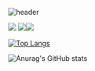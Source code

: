 ![header](https://capsule-render.vercel.app/api?type=wave&color=auto&height=300&section=header&text=capsule%20render&fontSize=90)


<img src="https://img.shields.io/badge/Swift-F05138?style=for-the-badge&logo=Swift&logoColor=white"> <img src="https://img.shields.io/badge/SwiftUI-F05138?style=for-the-badge&logo=Swift&logoColor=white"><img src="https://img.shields.io/badge/Combine-0099E5?style=for-the-badge&logo=Swift&logoColor=white">

[![Top Langs](https://github-readme-stats.vercel.app/api/top-langs/?username=fito-daehyeon&layout=compact)](https://github.com/fito-daehyeon/github-readme-stats)


![Anurag's GitHub stats](https://github-readme-stats.vercel.app/api?username=fito-daehyeon&show_icons=true&theme=radical)
